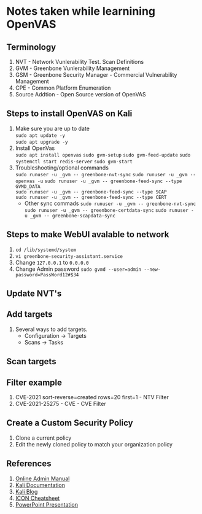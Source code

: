 # Notes taken while learnining OpenVAS

## Terminology

1. NVT - Network Vunlerability Test. Scan Definitions
2. GVM - Greenbone Vunlerability Management
3. GSM - Greenbone Security Manager - Commercial Vulnerability Management
4. CPE - Common Platform Enumeration
5. Source Addtion - Open Source version of OpenVAS

## Steps to install OpenVAS on Kali

1. Make sure you are up to date  
    `sudo apt update -y`  
    `sudo apt upgrade -y`  
2. Install OpenVas  
    `sudo apt install openvas`
    `sudo gvm-setup`
    `sudo gvm-feed-update`
    `sudo systemctl start redis-server`
    `sudo gvm-start`
3. Troubleshooting/optional commands  
    `sudo runuser -u _gvm -- greenbone-nvt-sync`
    `sudo runuser -u _gvm -- openvas -u`
    `sudo runuser -u _gvm -- greenbone-feed-sync --type GVMD_DATA`  
    `sudo runuser -u _gvm -- greenbone-feed-sync --type SCAP`  
    `sudo runuser -u _gvm -- greenbone-feed-sync --type CERT`  
    * Other sync commads
        `sudo runuser -u _gvm -- greenbone-nvt-sync`  
        `sudo runuser -u _gvm -- greenbone-certdata-sync`
        `sudo runuser -u _gvm -- greenbone-scapdata-sync`

## Steps to make WebUI avalable to network

1. `cd /lib/systemd/system`  
2. `vi greenbone-security-assistant.service`  
3. Change `127.0.0.1` to `0.0.0.0`
4. Change Admin password `sudo gvmd --user=admin --new-password=PassWord12#$34`

## Update NVT's

## Add targets  

1. Several ways to add targets.
    * Configuration -> Targets
    * Scans -> Tasks

## Scan targets

## Filter example

1. CVE-2021 sort-reverse=created rows=20 first=1 - NTV Filter
2. CVE-2021-25275 - CVE - CVE Filter

## Create a Custom Security Policy

1. Clone a current policy
2. Edit the newly cloned policy to match your organization policy

## References

1. [Online Admin Manual](https://docs.greenbone.net/GSM-Manual/gos-6/en/introduction.html)
2. [Kali Documentation](https://tools.kali.org/vulnerability-analysis/openvas)  
3. [Kali Blog](https://www.kali.org/blog/configuring-and-tuning-openvas-in-kali-linux/)
4. [ICON Cheatsheet](./Icons-Job-Aid.pdf)
5. [PowerPoint Presentation](https://1drv.ms/p/s!AuVRl2Nl_6Ovn09qm9buUogKTbTH?e=1sBAPb)